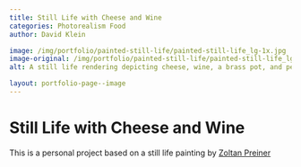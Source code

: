 ```yaml
---
title: Still Life with Cheese and Wine
categories: Photorealism Food
author: David Klein

image: /img/portfolio/painted-still-life/painted-still-life_lg-1x.jpg
image-original: /img/portfolio/painted-still-life/painted-still-life_lg-1x.jpg
alt: A still life rendering depicting cheese, wine, a brass pot, and pears placed on a rustic wooden table.

layout: portfolio-page--image
---
```


# Still Life with Cheese and Wine
This is a personal project based on a still life painting by [Zoltan Preiner](http://www.westminstergallery.co/zoltan-preiner/)